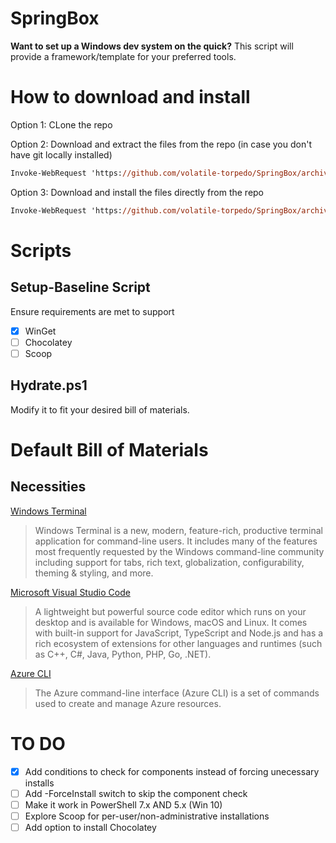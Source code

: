 # SpringBox
**Want to set up a Windows dev system on the quick?**
This script will provide a framework/template for your preferred tools.

# How to download and install
Option 1: CLone the repo

Option 2: Download and extract the files from the repo (in case you don't have git locally installed)
```ps
Invoke-WebRequest 'https://github.com/volatile-torpedo/SpringBox/archive/refs/heads/main.zip' -OutFile .\main.zip; Expand-Archive .\main.zip .\; Rename-Item .\SpringBox-main .\SpringBox; Remove-Item .\main.zip
```

Option 3: Download and install the files directly from the repo
```ps
Invoke-WebRequest 'https://github.com/volatile-torpedo/SpringBox/archive/refs/heads/main.zip' -OutFile .\main.zip; Expand-Archive .\main.zip .\; Rename-Item .\SpringBox-main .\SpringBox; Remove-Item .\main.zip; & SprintBox\Setup-Baseline.ps1; & SprinBox\Hydrate.ps1
```

# Scripts
## Setup-Baseline Script
Ensure requirements are met to support
- [x] WinGet
- [ ] Chocolatey
- [ ] Scoop

## Hydrate.ps1
Modify it to fit your desired bill of materials.

# Default Bill of Materials
## Necessities
[Windows Terminal](https://github.com/microsoft/terminal)
> Windows Terminal is a new, modern, feature-rich, productive terminal application for command-line users. It includes many of the features most frequently requested by the Windows command-line community including support for tabs, rich text, globalization, configurability, theming & styling, and more.

[Microsoft Visual Studio Code](https://github.com/microsoft/vscode)
> A lightweight but powerful source code editor which runs on your desktop and is available for Windows, macOS and Linux. It comes with built-in support for JavaScript, TypeScript and Node.js and has a rich ecosystem of extensions for other languages and runtimes (such as C++, C#, Java, Python, PHP, Go, .NET).

[Azure CLI](https://learn.microsoft.com/en-us/cli/azure/)
> The Azure command-line interface (Azure CLI) is a set of commands used to create and manage Azure resources.



# TO DO
- [x] Add conditions to check for components instead of forcing unecessary installs
- [ ] Add -ForceInstall switch to skip the component check
- [ ] Make it work in PowerShell 7.x AND 5.x (Win 10)
- [ ] Explore Scoop for per-user/non-administrative installations
- [ ] Add option to install Chocolatey
